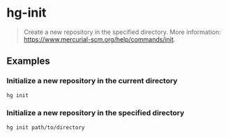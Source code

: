# hg-init

> Create a new repository in the specified directory. More information: <https://www.mercurial-scm.org/help/commands/init>.

## Examples

### Initialize a new repository in the current directory

```bash
hg init
```

### Initialize a new repository in the specified directory

```bash
hg init path/to/directory
```
